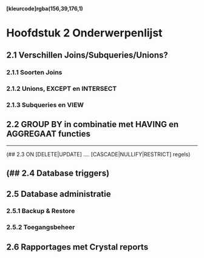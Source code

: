 #### [kleurcode]rgba(156,39,176,1)

# Hoofdstuk 2 Onderwerpenlijst

## 2.1 Verschillen Joins/Subqueries/Unions?

### 2.1.1 Soorten Joins

### 2.1.2 Unions, EXCEPT en INTERSECT


### 2.1.3 Subqueries en VIEW

## 2.2 GROUP BY in combinatie met HAVING en AGGREGAAT functies


---
(## 2.3 ON [DELETE|UPDATE] .... [CASCADE|NULLIFY|RESTRICT] regels)


(## 2.4 Database triggers)
---


## 2.5 Database administratie


### 2.5.1 Backup & Restore


### 2.5.2 Toegangsbeheer


## 2.6 Rapportages met Crystal reports

